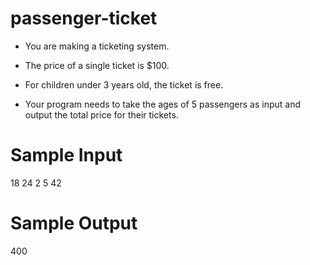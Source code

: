# passenger-ticket
- You are making a ticketing system. 
- The price of a single ticket is $100.
- For children under 3 years old, the ticket is free.

- Your program needs to take the ages of 5 passengers as input and output the total price for their tickets.


# Sample Input
18
24
2
5
42

# Sample Output 
400
